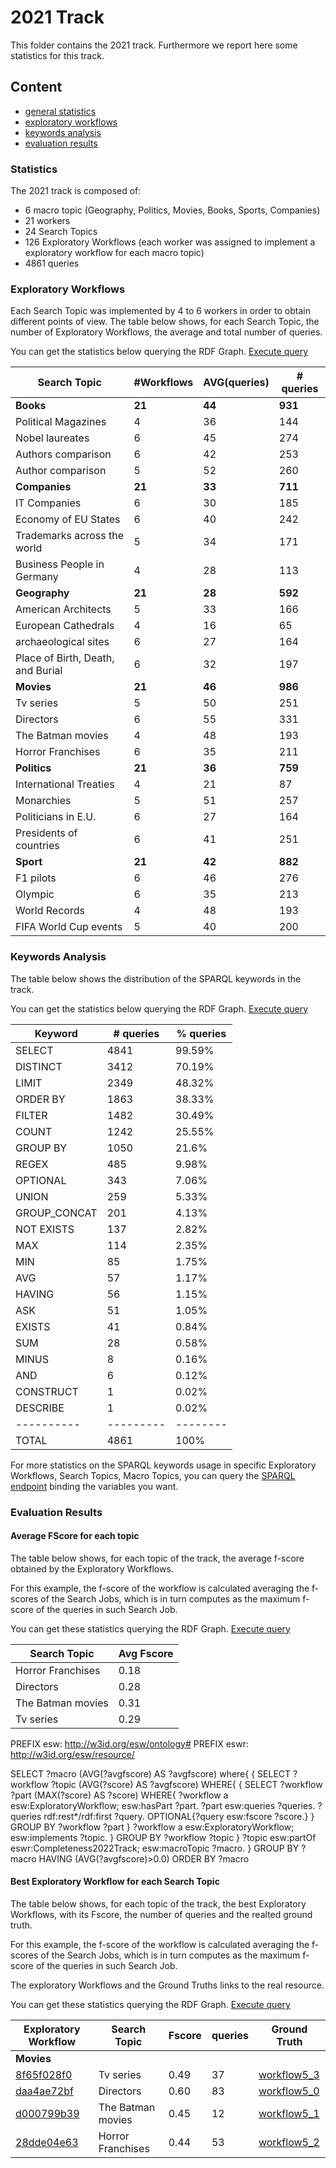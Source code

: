 # 2021 Track

This folder contains the 2021 track.
Furthermore we report here some statistics for this track.

## Content

- [general statistics](#statistics)
- [exploratory workflows](#exploratory-workflows)
- [keywords analysis](#keywords-analysis)
- [evaluation results](#evaluation-results)

### Statistics

The 2021 track is composed of:
- 6 macro topic (Geography, Politics, Movies, Books, Sports, Companies)
- 21 workers
- 24 Search Topics
- 126 Exploratory Workflows (each worker was assigned to implement a exploratory workflow for each macro topic)
- 4861 queries

### Exploratory Workflows

Each Search Topic was implemented by 4 to 6 workers in order to obtain different points of view. The table below shows, for each Search Topic, the number of Exploratory Workflows, the average and total number of queries.

You can get the statistics below querying the RDF Graph. [Execute query](http://grace.dei.unipd.it/sparql/?default-graph-uri=&query=PREFIX+esw%3A+%3Chttp%3A%2F%2Fw3id.org%2Fesw%2Fontology%23%3E%0D%0APREFIX+eswr%3A+%3Chttp%3A%2F%2Fw3id.org%2Fesw%2Fresource%2F%3E%0D%0A%0D%0ASELECT+%3FtopicLabel+%28COUNT%28DISTINCT+%3Fworkflow%29+AS+%3Fworkflows%29+%28SUM%28%3FnumQueries%29%2FCOUNT%28DISTINCT+%3Fworkflow%29+AS+%3FavgQueries%29+%28SUM%28%3FnumQueries%29+AS+%3FtotQueries%29+where%7B%0D%0A++++%3Fworkflow+esw%3Aimplements+%3Ftopic%3B%0D%0A++++%09esw%3AhasPart+%3Fpart.%0D%0A+++%09%3Fpart+esw%3AnumberOfQueries+%3FnumQueries.%0D%0A++++%3Ftopic+esw%3ApartOf+eswr%3AInformative2021Track%3B%0D%0A+++++++++++rdfs%3Alabel+%3FtopicLabel.%0D%0A%7D%0D%0AGROUP+BY+%3Ftopic+%3FtopicLabel%0D%0AORDER+BY+%3FtopicLabel&format=text%2Fhtml&timeout=0&signal_void=on)

| Search Topic | #Workflows | AVG(queries)  | # queries|
| -------------| -----------| -----------| -----------|
| **Books** | **21** | **44** |**931**|
| Political Magazines 	| 4	| 36	| 144 |
| Nobel laureates 	| 6	| 45	| 274 |
| Authors comparison 	| 6	| 42	| 253 |
| Author comparison 	| 5	| 52	| 260 |
| **Companies** | **21** | **33** | **711**|
| IT Companies 	| 6	| 30	| 185 |
| Economy of EU States	| 6	| 40	| 242 |
| Trademarks across the world	| 5	| 34	| 171 |
| Business People in Germany	| 4	| 28	| 113 |
| **Geography** | **21** | **28** | **592**|
| American Architects	| 5	| 33	| 166 |
| European Cathedrals	| 4	| 16	| 65 |
| archaeological sites	| 6	| 27	| 164 |
| Place of Birth, Death, and Burial	| 6	| 32	| 197 |
| **Movies** | **21** | **46** | **986**|
| Tv series 	| 5	| 50	| 251 |
| Directors 	| 6	| 55	| 331 |
| The Batman movies 	| 4	| 48	| 193 |
| Horror Franchises 	| 6	| 35	| 211 |
| **Politics** | **21** | **36** | **759**|
| International Treaties	| 4	| 21	| 87 |
| Monarchies	| 5	| 51	| 257 |
| Politicians in E.U.	| 6	| 27	| 164 |
| Presidents of countries	| 6	| 41	| 251 |
| **Sport** | **21** | **42** | **882**|
| F1 pilots 	| 6	| 46	| 276 |
| Olympic 	| 6	| 35	| 213 |
| World Records 	| 4	| 48	| 193 |
| FIFA World Cup events 	| 5	| 40	| 200 |

### Keywords Analysis

The table below shows the distribution of the SPARQL keywords in the track.

You can get the statistics below querying the RDF Graph. [Execute query](http://grace.dei.unipd.it/sparql/?default-graph-uri=&query=PREFIX+esw%3A+%3Chttp%3A%2F%2Fw3id.org%2Fesw%2Fontology%23%3E%0D%0APREFIX+rdf%3A+%3Chttp%3A%2F%2Fwww.w3.org%2F1999%2F02%2F22-rdf-syntax-ns%23%3E%0D%0APREFIX+lsqv%3A+%3Chttp%3A%2F%2Flsq.aksw.org%2Fvocab%23%3E%0D%0APREFIX+eswr%3A+%3Chttp%3A%2F%2Fw3id.org%2Fesw%2Fresource%2F%3E%0D%0A%0D%0ASELECT+%3Fkeyword+%28COUNT%28*%29+AS+%3Ffrequency%29+%28%28COUNT%28*%29%2Fxsd%3Afloat%28%3FtotQuery%29*100.0+AS+%3Fpercentage%29%29+where%7B%0D%0A++++%7B%0D%0A++++++++SELECT+%28+COUNT%28%3Fquery%29+AS+%3FtotQuery%29%7B%0D%0A++++++++++++%3Ftopic+esw%3ApartOf+eswr%3AInformative2021Track.%0D%0A++++++++++++%3Fwork+esw%3Aimplements+%3Ftopic%3B%0D%0A++++++++++++++++esw%3AhasPart+%3Fjob.%0D%0A++++++++++++%3Fjob+esw%3Aqueries+%3Fqueries.%0D%0A++++++++++++%3Fqueries+rdf%3Arest*%2Frdf%3Afirst++%3Fquery.%0D%0A++++++++%7D%0D%0A++++%7D%0D%0A++++%3Ftopic+esw%3ApartOf+eswr%3AInformative2021Track.%0D%0A++++%3Fwork+esw%3Aimplements+%3Ftopic%3B%0D%0A++++++++++esw%3AhasPart+%3Fjob.%0D%0A++++%3Fjob+esw%3Aqueries+%3Fqueries.%0D%0A++++%3Fqueries+rdf%3Arest*%2Frdf%3Afirst++%3Fquery.%0D%0A++++%3Fquery+lsqv%3AusesFeature+%3Fkeyword.%0D%0A%7D%0D%0AGROUP+BY+%3Fkeyword+%3FtotQuery%0D%0AORDER+BY+DESC+%28%3Ffrequency%29&format=text%2Fhtml&timeout=0&signal_void=on)

| Keyword   | # queries | % queries |
| ----------| --------- | -------- | 
| SELECT	| 4841	| 99.59% |
| DISTINCT	| 3412	| 70.19% |
| LIMIT	    | 2349	| 48.32% |
| ORDER BY	| 1863	| 38.33% |
| FILTER	| 1482	| 30.49% |
| COUNT	    | 1242	| 25.55% |
| GROUP BY	| 1050	| 21.6% |
| REGEX	    | 485	| 9.98% |
| OPTIONAL	| 343	| 7.06% |
| UNION	    | 259	| 5.33% |
| GROUP_CONCAT	| 201	| 4.13% |
| NOT EXISTS	| 137	| 2.82% |
| MAX	    | 114	| 2.35% |
| MIN	    | 85	| 1.75% |
| AVG	    | 57	| 1.17% |
| HAVING	| 56	| 1.15% |
| ASK	    | 51	| 1.05% |
| EXISTS	| 41	| 0.84% |
| SUM	    | 28	| 0.58% |
| MINUS	    | 8	| 0.16% |
| AND	    | 6	| 0.12% |
| CONSTRUCT	| 1	| 0.02% |
| DESCRIBE	| 1	| 0.02% |
| ----------| --------- | -------- | 
| TOTAL     | 4861  | 100%  | 

For more statistics on the SPARQL keywords usage in specific Exploratory Workflows, Search Topics, Macro Topics, you can query the [SPARQL endpoint](http://w3id.org/esw/sparql) binding the variables you want.



### Evaluation Results

#### Average FScore for each topic

The table below shows, for each topic of the track, the average f-score obtained by the Exploratory Workflows.

For this example, the f-score of the workflow is calculated averaging the f-scores of the Search Jobs, which is in turn computes as the maximum f-score of the queries in such Search Job.

You can get these statistics querying the RDF Graph. [Execute query](http://grace.dei.unipd.it/sparql/?default-graph-uri=&query=PREFIX+esw%3A+%3Chttp%3A%2F%2Fw3id.org%2Fesw%2Fontology%23%3E%0D%0APREFIX+eswr%3A+%3Chttp%3A%2F%2Fw3id.org%2Fesw%2Fresource%2F%3E%0D%0A%0D%0ASELECT+%3FtopicLabel+%28AVG%28%3Favgfscore%29+AS+%3Favgfscore%29+where%7B%0D%0A++++%7B%0D%0A++++++++SELECT+%3Fworkflow+%3Ftopic+%28AVG%28%3Fscore%29+AS+%3Favgfscore%29+WHERE%7B%0D%0A++++++++++++%7B%0D%0A++++++++++++++++SELECT+%3Fworkflow+%3Fpart+%28MAX%28%3Fscore%29+AS+%3Fscore%29+WHERE%7B%0D%0A++++++++++++++++++++%3Fworkflow+a+esw%3AExploratoryWorkflow%3B%0D%0A++++++++++++++++++++++++esw%3AhasPart+%3Fpart.%0D%0A++++++++++++++++++++%3Fpart+esw%3Aqueries+%3Fqueries.%0D%0A++++++++++++++++++++%3Fqueries+rdf%3Arest*%2Frdf%3Afirst+%3Fquery.%0D%0A++++++++++++++++++++OPTIONAL%7B%3Fquery+esw%3Afscore+%3Fscore.%7D%0D%0A++++++++++++++++%7D%0D%0A++++++++++++++++GROUP+BY+%3Fworkflow+%3Fpart%0D%0A++++++++++++%7D%0D%0A++++++++++++%3Fworkflow+a+esw%3AExploratoryWorkflow%3B%0D%0A++++++++++++++++esw%3Aimplements+%3Ftopic.%0D%0A++++++++%7D%0D%0A++++++++GROUP+BY+%3Fworkflow+%3Ftopic%0D%0A++++%7D%0D%0A++++%3Ftopic+esw%3ApartOf+eswr%3AInformative2021Track%3B%0D%0A++++++++rdfs%3Alabel+%3FtopicLabel.%0D%0A%7D%0D%0AGROUP+BY+%3FtopicLabel%0D%0AHAVING+%28AVG%28%3Favgfscore%29%3E0.0%29&format=text%2Fhtml&timeout=0&signal_void=on)

| Search Topic          | Avg Fscore | 
| --------------------- | --------- |
| Horror Franchises 	| 0.18 |
| Directors 	        | 0.28 |
| The Batman movies 	| 0.31 |
| Tv series 	        | 0.29 |

PREFIX esw: <http://w3id.org/esw/ontology#>
PREFIX eswr: <http://w3id.org/esw/resource/>

SELECT ?macro (AVG(?avgfscore) AS ?avgfscore) where{
    {
        SELECT ?workflow ?topic (AVG(?score) AS ?avgfscore) WHERE{
            {
                SELECT ?workflow ?part (MAX(?score) AS ?score) WHERE{
                    ?workflow a esw:ExploratoryWorkflow;
                        esw:hasPart ?part.
                    ?part esw:queries ?queries.
                    ?queries rdf:rest*/rdf:first ?query.
                    OPTIONAL{?query esw:fscore ?score.}
                }
                GROUP BY ?workflow ?part
            }
            ?workflow a esw:ExploratoryWorkflow;
                esw:implements ?topic.
        }
        GROUP BY ?workflow ?topic
    }
    ?topic esw:partOf eswr:Completeness2022Track;
        esw:macroTopic ?macro.
}
GROUP BY ?macro
HAVING (AVG(?avgfscore)>0.0)
ORDER BY ?macro

#### Best Exploratory Workflow for each Search Topic

The table below shows, for each topic of the track, the best Exploratory Workflows, with its Fscore, the number of queries and the realted ground truth.

For this example, the f-score of the workflow is calculated averaging the f-scores of the Search Jobs, which is in turn computes as the maximum f-score of the queries in such Search Job.

The exploratory Workflows and the Ground Truths links to the real resource.

You can get these statistics querying the RDF Graph. [Execute query](http://grace.dei.unipd.it/sparql/?default-graph-uri=&query=%0D%0APREFIX+esw%3A+%3Chttp%3A%2F%2Fw3id.org%2Fesw%2Fontology%23%3E%0D%0APREFIX+eswr%3A+%3Chttp%3A%2F%2Fw3id.org%2Fesw%2Fresource%2F%3E%0D%0A%0D%0ASELECT+%3Fworkflow+%3FtopicLabel+%3FavgFscore+%3FnumQueries+%3FgroundTruth+WHERE%7B%0D%0A++++%0D%0A++++%7B%0D%0A++++++++SELECT+%3Ftopic+%3Fmacro+%28MAX%28%3Ffscore%29+AS+%3Fmax_score%29+WHERE%0D%0A++++++++%7B%0D%0A++++++++++++%7B%0D%0A++++++++++++++++SELECT+%3Fwork+%28AVG%28%3Fscore%29+AS+%3Ffscore%29+WHERE%7B%0D%0A++++++++++++++++++++%7B%0D%0A++++++++++++++++++++++++SELECT+%3Fwork+%3Fpart+%28MAX%28%3Fscore%29+AS+%3Fscore%29+WHERE%7B%0D%0A++++++++++++++++++++++++++++%3Fwork+a+esw%3AExploratoryWorkflow%3B%0D%0A++++++++++++++++++++++++++++++++esw%3AhasPart+%3Fpart.%0D%0A++++++++++++++++++++++++++++%3Fpart+esw%3Aqueries+%3Fqueries.%0D%0A++++++++++++++++++++++++++++%3Fqueries+rdf%3Arest*%2Frdf%3Afirst+%3Fquery.%0D%0A++++++++++++++++++++++++++++OPTIONAL%7B+%3Fquery+esw%3Afscore+%3Fscore.+%7D%0D%0A++++++++++++++++++++++++%7D%0D%0A++++++++++++++++++++++++GROUP+BY+%3Fwork+%3Fpart%0D%0A++++++++++++++++++++%7D%0D%0A++++++++++++++++++++%3Fwork+a+esw%3AExploratoryWorkflow%3B%0D%0A++++++++++++++++++++++++++esw%3AhasPart+%3Fpart.%0D%0A++++++++++++++++%7D%0D%0A++++++++++++++++GROUP+BY+%3Fwork+%0D%0A++++++++++++%7D%0D%0A++++++++++++FILTER%28%3Ffscore+%3E+0.0%29.%0D%0A++++++++++++%3Fwork+esw%3Aimplements+%3Ftopic.%0D%0A++++++++++++%3Ftopic+esw%3Adescription+%3Fmacro.%0D%0A++++++++%7D%0D%0A++++++++GROUP+BY+%3Ftopic+%3Fmacro%0D%0A%0D%0A++++++++%7D%0D%0A++++%0D%0A++++%7B%0D%0A++++++++SELECT+%3Fworkflow+%3Ft+%28AVG%28%3Fscore%29+AS+%3FavgFscore%29+%28SUM%28%3FnumQueries%29+AS+%3FnumQueries%29+WHERE%7B%0D%0A++++++++++++%7B%0D%0A++++++++++++++++SELECT+%3Fworkflow+%3Fpart+%28MAX%28%3Fscore%29+AS+%3Fscore%29+WHERE%7B%0D%0A++++++++++++++++++++%3Fworkflow+a+esw%3AExploratoryWorkflow%3B%0D%0A++++++++++++++++++++++++esw%3AhasPart+%3Fpart.%0D%0A++++++++++++++++++++%3Fpart+esw%3Aqueries+%3Fqueries.%0D%0A++++++++++++++++++++%3Fqueries+rdf%3Arest*%2Frdf%3Afirst+%3Fquery.%0D%0A++++++++++++++++++++OPTIONAL%7B%3Fquery+esw%3Afscore+%3Fscore.%7D%0D%0A++++++++++++++++%7D%0D%0A++++++++++++++++GROUP+BY+%3Fworkflow+%3Fpart%0D%0A++++++++++++%7D%0D%0A++++++++++++%3Fworkflow+a+esw%3AExploratoryWorkflow%3B%0D%0A++++++++++++++++esw%3Aimplements+%3Ft%3B%0D%0A++++++++++++++++esw%3AhasPart+%3Fpart.%0D%0A++++++++++++%3Fpart+esw%3AnumberOfQueries+%3FnumQueries.%0D%0A++++++++%7D%0D%0A++++++++GROUP+BY+%3Fworkflow+%3Ft%0D%0A++++%7D%0D%0A++++FILTER%28%3FavgFscore+%3D+%3Fmax_score%29.%0D%0A++++FILTER%28%3Ft+%3D+%3Ftopic%29.%0D%0A++++%3Ft+esw%3AhasGroundTruth+%3FgroundTruth%3B%0D%0A++++++++esw%3ApartOf+eswr%3AInformative2021Track%3B%0D%0A++++++++rdfs%3Alabel+%3FtopicLabel.%0D%0A%7D%0D%0AORDER+BY+%3FtopicLabel&format=text%2Fhtml&timeout=0&signal_void=on)

| Exploratory Workflow|Search Topic | Fscore | queries | Ground Truth |
| ---------- | ---------- | --------- | -------- |  -------- | 
| **Movies** ||||
| [8f65f028f0](http://w3id.org/esw/resource/8f65f028f0) | Tv series             | 0.49 | 37 | [workflow5_3](http://w3id.org/esw/resource/workflow5_3) |
| [daa4ae72bf](http://w3id.org/esw/resource/daa4ae72bf) | Directors             | 0.60 | 83 | [workflow5_0](http://w3id.org/esw/resource/workflow5_0) |
| [d000799b39](http://w3id.org/esw/resource/d000799b39) | The Batman movies     | 0.45 | 12 | [workflow5_1](http://w3id.org/esw/resource/workflow5_1) |
| [28dde04e63](http://w3id.org/esw/resource/28dde04e63) | Horror Franchises     | 0.44 | 53 | [workflow5_2](http://w3id.org/esw/resource/workflow5_2) |
